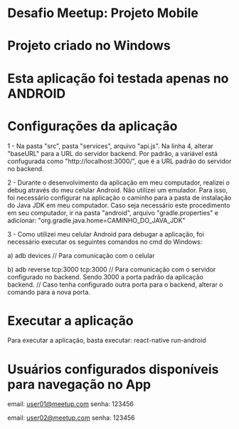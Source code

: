 # Desafio Meetup: Projeto Mobile

# Projeto criado no Windows
# Esta aplicação foi testada apenas no ANDROID

# Configurações da aplicação

1 - Na pasta "src", pasta "services", arquivo "api.js". Na linha 4, alterar "baseURL" para a URL do servidor backend.
Por padrão, a variável está confugurada como "http://localhost:3000/", que é a URL padrão do servidor no backend.

2 - Durante o desenvolvimento da aplicação em meu computador, realizei o debug através do meu celular Android. Não utilizei um emulador.
Para isso, foi necessário configurar na aplicação o caminho para a pasta de instalação do Java JDK em meu computador.
Caso seja necessário este procedimento em seu computador, ir na pasta "android", arquivo "gradle.properties" e adicionar:
"org.gradle.java.home=CAMINHO_DO_JAVA_JDK"

3 - Como utilizei meu celular Android para debugar a aplicação, foi necessário executar os seguintes comandos no cmd do Windows:

a) adb devices // Para comunicação com o celular

b) adb reverse tcp:3000 tcp:3000 // Para comunicação com o servidor configurado no backend. Sendo 3000 a porta padrão da aplicação backend.
// Caso tenha configurado outra porta para o backend, alterar o comando para a nova porta.

# Executar a aplicação

Para executar a aplicação, basta executar: react-native run-android

# Usuários configurados disponíveis para navegação no App

email: user01@meetup.com
senha: 123456

email: user02@meetup.com
senha: 123456
